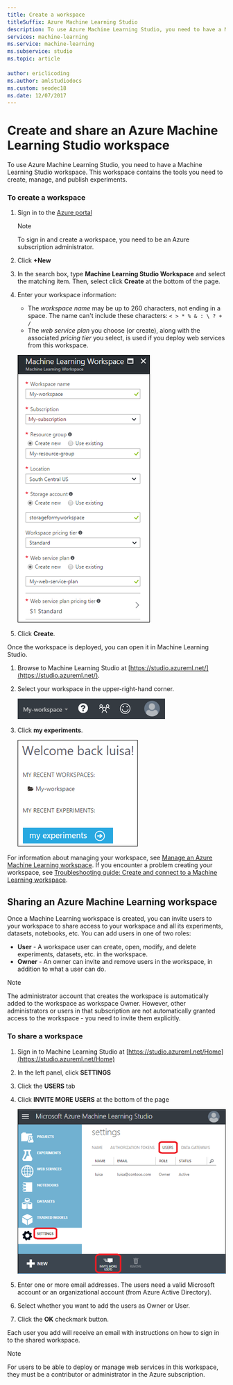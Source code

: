 ```yaml
---
title: Create a workspace
titleSuffix: Azure Machine Learning Studio
description: To use Azure Machine Learning Studio, you need to have a Machine Learning Studio workspace. This workspace contains the tools you need to create, manage, and publish experiments.
services: machine-learning
ms.service: machine-learning
ms.subservice: studio
ms.topic: article

author: ericlicoding
ms.author: amlstudiodocs
ms.custom: seodec18
ms.date: 12/07/2017
---
```


# Create and share an Azure Machine Learning Studio workspace

To use Azure Machine Learning Studio, you need to have a Machine Learning Studio workspace. This workspace contains the tools you need to create, manage, and publish experiments.



### To create a workspace
1. Sign in to the [Azure portal](https://portal.azure.com/)

    > [!NOTE]
    > To sign in and create a workspace, you need to be an Azure subscription administrator. 
    >
    > 

2. Click **+New**

3. In the search box, type **Machine Learning Studio Workspace** and select the matching item. Then, select click **Create** at the bottom of the page.

4. Enter your workspace information:

    - The *workspace name* may be up to 260 characters, not ending in a space. The name can't include these characters: `< > * % & : \ ? + /`
    - The *web service plan* you choose (or create), along with the associated *pricing tier* you select, is used if you deploy web services from this workspace.

    ![Create a new workspace](./media/create-workspace/create-new-workspace.png)

5. Click **Create**.

Once the workspace is deployed, you can open it in Machine Learning Studio.

1. Browse to Machine Learning Studio at [https://studio.azureml.net/](https://studio.azureml.net/).

2. Select your workspace in the upper-right-hand corner.

    ![Select workspace](./media/create-workspace/open-workspace.png)

3. Click **my experiments**.

    ![Open experiments](./media/create-workspace/my-experiments.png)

For information about managing your workspace, see [Manage an Azure Machine Learning workspace](manage-workspace.md).
If you encounter a problem creating your workspace, see [Troubleshooting guide: Create and connect to a Machine Learning workspace](troubleshooting-creating-ml-workspace.md).


## Sharing an Azure Machine Learning workspace
Once a Machine Learning workspace is created, you can invite users to your workspace to share access to your workspace and all its experiments, datasets, notebooks, etc. You can add users in one of two roles:

* **User** - A workspace user can create, open, modify, and delete experiments, datasets, etc. in the workspace.
* **Owner** - An owner can invite and remove users in the workspace, in addition to what a user can do.

> [!NOTE]
> The administrator account that creates the workspace is automatically added to the workspace as workspace Owner. However, other administrators or users in that subscription are not automatically granted access to the workspace - you need to invite them explicitly.
> 
> 

### To share a workspace

1. Sign in to Machine Learning Studio at [https://studio.azureml.net/Home](https://studio.azureml.net/Home)

2. In the left panel, click **SETTINGS**

3. Click the **USERS** tab

4. Click **INVITE MORE USERS** at the bottom of the page

    ![Studio settings](./media/create-workspace/settings.png)

5. Enter one or more email addresses. The users need a valid Microsoft account or an organizational account (from Azure Active Directory).

6. Select whether you want to add the users as Owner or User.

7. Click the **OK** checkmark button.

Each user you add will receive an email with instructions on how to sign in to the shared workspace.

> [!NOTE]
> For users to be able to deploy or manage web services in this workspace, they must be a contributor or administrator in the Azure subscription. 



